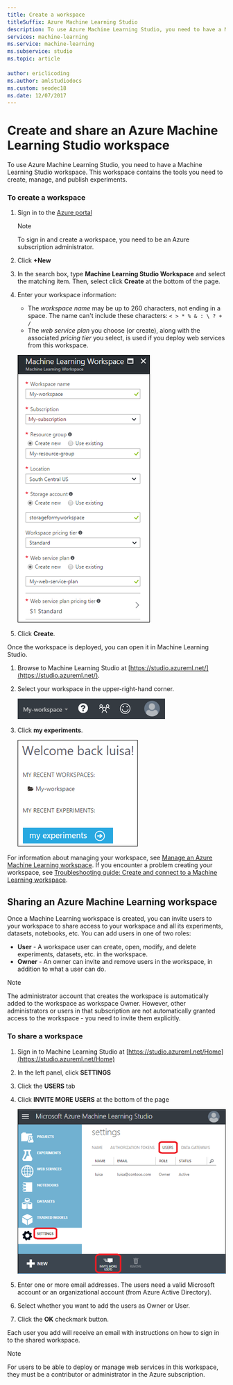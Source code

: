 ```yaml
---
title: Create a workspace
titleSuffix: Azure Machine Learning Studio
description: To use Azure Machine Learning Studio, you need to have a Machine Learning Studio workspace. This workspace contains the tools you need to create, manage, and publish experiments.
services: machine-learning
ms.service: machine-learning
ms.subservice: studio
ms.topic: article

author: ericlicoding
ms.author: amlstudiodocs
ms.custom: seodec18
ms.date: 12/07/2017
---
```


# Create and share an Azure Machine Learning Studio workspace

To use Azure Machine Learning Studio, you need to have a Machine Learning Studio workspace. This workspace contains the tools you need to create, manage, and publish experiments.



### To create a workspace
1. Sign in to the [Azure portal](https://portal.azure.com/)

    > [!NOTE]
    > To sign in and create a workspace, you need to be an Azure subscription administrator. 
    >
    > 

2. Click **+New**

3. In the search box, type **Machine Learning Studio Workspace** and select the matching item. Then, select click **Create** at the bottom of the page.

4. Enter your workspace information:

    - The *workspace name* may be up to 260 characters, not ending in a space. The name can't include these characters: `< > * % & : \ ? + /`
    - The *web service plan* you choose (or create), along with the associated *pricing tier* you select, is used if you deploy web services from this workspace.

    ![Create a new workspace](./media/create-workspace/create-new-workspace.png)

5. Click **Create**.

Once the workspace is deployed, you can open it in Machine Learning Studio.

1. Browse to Machine Learning Studio at [https://studio.azureml.net/](https://studio.azureml.net/).

2. Select your workspace in the upper-right-hand corner.

    ![Select workspace](./media/create-workspace/open-workspace.png)

3. Click **my experiments**.

    ![Open experiments](./media/create-workspace/my-experiments.png)

For information about managing your workspace, see [Manage an Azure Machine Learning workspace](manage-workspace.md).
If you encounter a problem creating your workspace, see [Troubleshooting guide: Create and connect to a Machine Learning workspace](troubleshooting-creating-ml-workspace.md).


## Sharing an Azure Machine Learning workspace
Once a Machine Learning workspace is created, you can invite users to your workspace to share access to your workspace and all its experiments, datasets, notebooks, etc. You can add users in one of two roles:

* **User** - A workspace user can create, open, modify, and delete experiments, datasets, etc. in the workspace.
* **Owner** - An owner can invite and remove users in the workspace, in addition to what a user can do.

> [!NOTE]
> The administrator account that creates the workspace is automatically added to the workspace as workspace Owner. However, other administrators or users in that subscription are not automatically granted access to the workspace - you need to invite them explicitly.
> 
> 

### To share a workspace

1. Sign in to Machine Learning Studio at [https://studio.azureml.net/Home](https://studio.azureml.net/Home)

2. In the left panel, click **SETTINGS**

3. Click the **USERS** tab

4. Click **INVITE MORE USERS** at the bottom of the page

    ![Studio settings](./media/create-workspace/settings.png)

5. Enter one or more email addresses. The users need a valid Microsoft account or an organizational account (from Azure Active Directory).

6. Select whether you want to add the users as Owner or User.

7. Click the **OK** checkmark button.

Each user you add will receive an email with instructions on how to sign in to the shared workspace.

> [!NOTE]
> For users to be able to deploy or manage web services in this workspace, they must be a contributor or administrator in the Azure subscription. 



